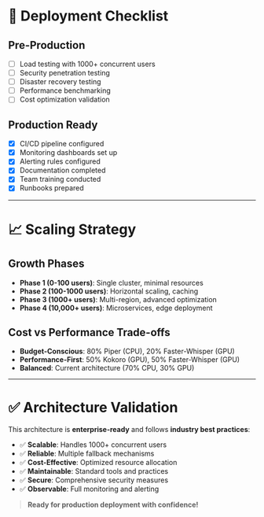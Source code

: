 # 🚀 Deployment Checklist

## Pre-Production
- [ ] Load testing with 1000+ concurrent users  
- [ ] Security penetration testing  
- [ ] Disaster recovery testing  
- [ ] Performance benchmarking  
- [ ] Cost optimization validation  

## Production Ready
- [x] CI/CD pipeline configured  
- [x] Monitoring dashboards set up  
- [x] Alerting rules configured  
- [x] Documentation completed  
- [x] Team training conducted  
- [x] Runbooks prepared  

---

# 📈 Scaling Strategy

## Growth Phases
- **Phase 1 (0-100 users)**: Single cluster, minimal resources  
- **Phase 2 (100-1000 users)**: Horizontal scaling, caching  
- **Phase 3 (1000+ users)**: Multi-region, advanced optimization  
- **Phase 4 (10,000+ users)**: Microservices, edge deployment  

## Cost vs Performance Trade-offs
- **Budget-Conscious**: 80% Piper (CPU), 20% Faster-Whisper (GPU)  
- **Performance-First**: 50% Kokoro (GPU), 50% Faster-Whisper (GPU)  
- **Balanced**: Current architecture (70% CPU, 30% GPU)  

---

# ✅ Architecture Validation

This architecture is **enterprise-ready** and follows **industry best practices**:

- ✅ **Scalable**: Handles 1000+ concurrent users  
- ✅ **Reliable**: Multiple fallback mechanisms  
- ✅ **Cost-Effective**: Optimized resource allocation  
- ✅ **Maintainable**: Standard tools and practices  
- ✅ **Secure**: Comprehensive security measures  
- ✅ **Observable**: Full monitoring and alerting  

> **Ready for production deployment with confidence!**
